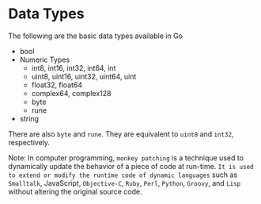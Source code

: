 # Data Types

The following are the basic data types available in Go

- bool
- Numeric Types
  - int8, int16, int32, int64, int
  - uint8, uint16, uint32, uint64, uint
  - float32, float64
  - complex64, complex128
  - byte
  - rune
- string

There are also `byte` and `rune`. They are equivalent to `uint8` and `int32`, respectively.

Note: In computer programming, `monkey patching` is a technique used to dynamically update the behavior of a piece of code at run-time. `It is used to extend or modify the runtime code of dynamic languages` such as `Smalltalk`, JavaScript, `Objective-C`, `Ruby`, `Perl`, `Python`, `Groovy`, and `Lisp` without altering the original source code.